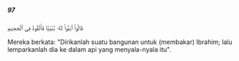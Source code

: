 ##### 97

<span class="ayah">قَالُوا۟ ٱبْنُوا۟ لَهُۥ بُنْيَٰنًۭا فَأَلْقُوهُ فِى ٱلْجَحِيمِ</span>

<span class="ayah_translation">Mereka berkata: "Dirikanlah suatu bangunan untuk (membakar) Ibrahim; lalu lemparkanlah dia ke dalam api yang menyala-nyala itu".</span>
